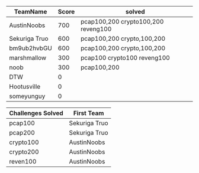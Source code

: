 |TeamName|Score|solved|
|--------|-----|----------|
|AustinNoobs|700|pcap100,200 crypto100,200 reveng100|
|Sekuriga Truo|600|pcap100,200 crypto,100,200|
|bm9ub2hvbGU|600|pcap100,200 crypto,100,200|
|marshmallow|300|pcap100 crypto100 reveng100|
|noob|300|pcap100,200|
|DTW|0| |
|Hootusville|0| |
|someyunguy|0| |
 
|Challenges Solved|First Team|
|---------------|------------|
|pcap100|Sekuriga Truo|
|pcap200|Sekuriga Truo|
|crypto100|AustinNoobs|
|crypto200|AustinNoobs|
|reven100|AustinNoobs|
